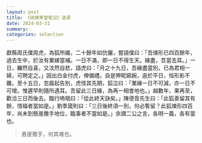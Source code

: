 ```yaml
---
layout: post
title: 《阅微草堂笔记》选录
date: 2024-03-31
summary:
categories: selection
---
```


獻縣周氏僕周虎，為狐所媚，二十餘年如伉儷，嘗語僕曰：「吾煉形已四百餘年，過去生中，於汝有業緣當補。一日不滿，即一日不得生天。緣盡，吾當去耳。」一日，囅然自喜，又泫然自悲，語虎曰：「月之十九日，吾緣盡當別，已為君相一婦，可聘定之。」因出白金付虎，俾備禮。自是狎昵嬿婉，逾於平日，恒形影不離。至十五日，忽晨起告別，虎怪其先期，狐泣曰：「業緣一日不可減，亦一日不可增。惟遲早則隨所遇耳。吾留此三日緣，為再一相會地也。」越數年，果再至，歡洽三日而後去。臨行嗚咽曰：「從此終天訣矣。」陳德音先生曰：「此狐善留其有餘，惜福者當如是。」劉季箴則曰：「三日後終須一別，何必暫留？此狐煉形四百年，尚未到懸崖撒手地位，臨事者不當如是。」余謂二公之言，各明一義，各有當也。

> 悬崖撒手，何其难也。

